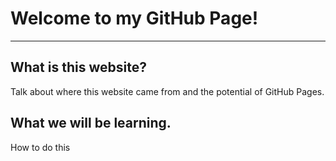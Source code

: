 # Welcome to my GitHub Page!
---
## What is this website?
Talk about where this website came from and the potential of GitHub Pages.

## What we will be learning.
How to do this

